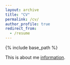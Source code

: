 ```yaml
---
layout: archive
title: "CV"
permalink: /cv/
author_profile: true
redirect_from:
  - /resume
---
```


{% include base_path %}

This is about me [information](https://github.com/liyu0510/liyu0510.github.io).

